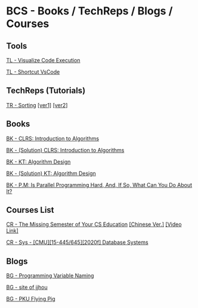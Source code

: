 # BCS - Books / TechReps / Blogs / Courses

## Tools

[TL - Visualize Code Execution](https://pythontutor.com/)

[TL - Shortcut VsCode](https://code.visualstudio.com/docs/getstarted/keybindings#_keyboard-shortcuts-reference)

## TechReps (Tutorials)

[TR - Sorting]() [[ver1]](https://mp.weixin.qq.com/s/IAZnN00i65Ad3BicZy5kzQ) [[ver2]](https://www.cxyxiaowu.com/725.html)

## Books

[BK - CLRS: Introduction to Algorithms](https://github.com/EdwardTex/References-for-Graph-Problem/blob/main/bcs/bcs_bktr/bcs_bk_IntroAlgo.pdf)

[BK - (Solution) CLRS: Introduction to Algorithms](https://sites.math.rutgers.edu/~ajl213/CLRS/CLRS.html)

[BK - KT: Algorithm Design](https://github.com/EdwardTex/References-for-Graph-Problem/blob/main/bcs/bcs_bktr/bcs_bk_algoDesign.pdf)

[BK - (Solution) KT: Algorithm Design](https://github.com/EdwardTex/References-for-Graph-Problem/blob/main/bcs/bcs_bktr/bcs_bk_algoDesignSol.pdf)

[BK - P.M: Is Parallel Programming Hard, And, If So, What Can You Do About It?](https://mirrors.edge.kernel.org/pub/linux/kernel/people/paulmck/perfbook/perfbook.html)


## Courses List

[CR - The Missing Semester of Your CS Education]() [[Chinese Ver.]](https://missing-semester-cn.github.io/) [[Video Link]](https://www.youtube.com/playlist?list=PLyzOVJj3bHQuloKGG59rS43e29ro7I57J)

[CR - Sys - [CMU][15-445/645][2020f] Database Systems](https://15445.courses.cs.cmu.edu/fall2020/syllabus.html)

## Blogs

[BG - Programming Variable Naming](http://hzwer.com/9160.html)

[BG - site of jjhou](http://boolan.com/jjhou/)

[BG - PKU Flying Pig](https://github.com/PKUFlyingPig/pku-cs-self-learning)
